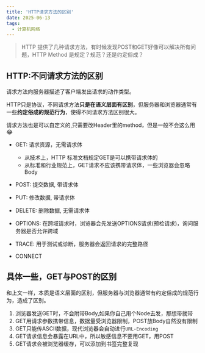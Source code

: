 ```yaml
---
title: 'HTTP请求方法的区别'
date: 2025-06-13
tags:
  - 计算机网络
---
```


> HTTP 提供了几种请求方法，有时候发现POST和GET好像可以解决所有问题，HTTP Method 是规定？规范？还是约定俗成？

## HTTP:不同请求方法的区别

请求方法向服务器描述了客户端发出请求的动作类型。
     
HTTP只是协议，不同请求方法**只是在语义层面有区别**，但服务器和浏览器通常有一些**约定俗成的规范行为**，使得不同请求方法区别很大。

请求方法也是可以自定义的,只需要改Header里的method，但是一般不会这么用😂
      
- GET: 请求资源，无需请求体
    - 从技术上，HTTP 标准文档规定GET是可以携带请求体的
    - 从标准和行业规范上，GET请求不应该携带请求体，一些浏览器会忽略Body

- POST: 提交数据, 带请求体

- PUT: 修改数据, 带请求体

- DELETE: 删除数据, 无需请求体

- OPTIONS: 在跨域请求时，浏览器会先发送OPTIONS请求(预检请求)，询问服务器是否允许跨域

- TRACE: 用于测试或诊断，服务器会返回请求的完整路径

- CONNECT



## 具体一些，GET与POST的区别

和上文一样，本质是语义层面的区别，但服务器与浏览器通常有约定俗成的规范行为，造成了区别。

1. 浏览器发送GET时，不会附带Body,如果你自己用个Node去发，那想带就带
2. GET用请求参数携带信息，数据量受浏览器限制，POST放Body自然没有限制
3. GET只能传ASCII数据，现代浏览器会自动进行`URL-Encoding`
4. GET请求信息会暴露在URL中，所以敏感信息不要用GET，用POST
5. GET请求会被浏览器缓存，可以添加到书签完整复现






